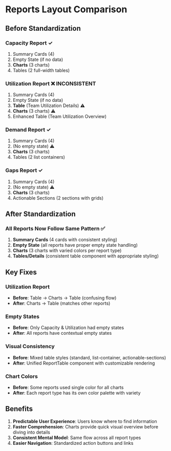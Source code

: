 # Reports Layout Comparison

## Before Standardization

### Capacity Report ✓
1. Summary Cards (4)
2. Empty State (if no data)
3. **Charts** (3 charts)
4. Tables (2 full-width tables)

### Utilization Report ❌ INCONSISTENT
1. Summary Cards (4)
2. Empty State (if no data)
3. **Table** (Team Utilization Details) ⚠️
4. **Charts** (3 charts) ⚠️
5. Enhanced Table (Team Utilization Overview)

### Demand Report ✓
1. Summary Cards (4)
2. (No empty state) ⚠️
3. **Charts** (3 charts)
4. Tables (2 list containers)

### Gaps Report ✓
1. Summary Cards (4)
2. (No empty state) ⚠️
3. **Charts** (3 charts)
4. Actionable Sections (2 sections with grids)

## After Standardization

### All Reports Now Follow Same Pattern ✅
1. **Summary Cards** (4 cards with consistent styling)
2. **Empty State** (all reports have proper empty state handling)
3. **Charts** (3 charts with varied colors per report type)
4. **Tables/Details** (consistent table component with appropriate styling)

## Key Fixes

### Utilization Report
- **Before**: Table → Charts → Table (confusing flow)
- **After**: Charts → Table (matches other reports)

### Empty States
- **Before**: Only Capacity & Utilization had empty states
- **After**: All reports have contextual empty states

### Visual Consistency
- **Before**: Mixed table styles (standard, list-container, actionable-sections)
- **After**: Unified ReportTable component with customizable rendering

### Chart Colors
- **Before**: Some reports used single color for all charts
- **After**: Each report type has its own color palette with variety

## Benefits
1. **Predictable User Experience**: Users know where to find information
2. **Faster Comprehension**: Charts provide quick visual overview before diving into details
3. **Consistent Mental Model**: Same flow across all report types
4. **Easier Navigation**: Standardized action buttons and links